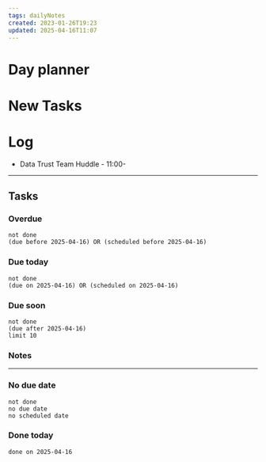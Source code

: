 ```yaml
---
tags: dailyNotes
created: 2023-01-26T19:23
updated: 2025-04-16T11:07
---
```

# Day planner


# New Tasks


# Log
- Data Trust Team Huddle - 11:00-
----
## Tasks
### Overdue
```tasks
not done
(due before 2025-04-16) OR (scheduled before 2025-04-16)
```

### Due today
```tasks
not done
(due on 2025-04-16) OR (scheduled on 2025-04-16)
```

### Due soon
```tasks
not done
(due after 2025-04-16)
limit 10
```

### Notes

----
### No due date
```tasks
not done
no due date
no scheduled date
```

### Done today
```tasks
done on 2025-04-16
```
